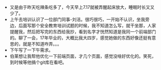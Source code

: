+ 又是由于昨天吃辣条吃多了，今天早上7.17就被弄醒起床放大，睡眠时长又又少了。
+ 上午去培训认识了一位部门同事-刘洁。很巧很巧，一开始不认识，坐我旁边，后面写那个安全教育培训试题的时候，我不知道怎么写，就干坐那，人家提醒我，然后把写完的东西给我抄，看到名字才恍然知道是我同一个前端部门的。聊了一会，17年毕业的，大概比我大四岁，感觉她做的东西好像还挺有意思的，就是不知道咋弄。。。
+ 下午写了一下午需求。
+ 伯莱想让我帮他优化一下前端页面，才几个页面，感觉没啥好优化的。笑死，到时候等他搞个git库在看吧。